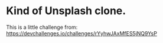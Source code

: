 # Kind of Unsplash clone.

This is a little challenge from: https://devchallenges.io/challenges/rYyhwJAxMfES5jNQ9YsP